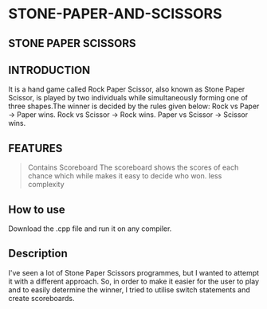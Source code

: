 # STONE-PAPER-AND-SCISSORS
##  STONE   PAPER   SCISSORS
## INTRODUCTION
 It is a hand game called Rock Paper Scissor, also known as Stone Paper Scissor, is played by two individuals while simultaneously forming one of three shapes.The winner is decided by the rules given below:
 Rock vs Paper -> Paper wins.
Rock vs Scissor -> Rock wins.
Paper vs Scissor -> Scissor wins.

## FEATURES
> Contains Scoreboard
The scoreboard shows the scores of each chance which while makes it easy to decide who won.
> less complexity

## How to use
Download the .cpp file and run it on any compiler.

## Description
I've seen a lot of Stone Paper Scissors programmes, but I wanted to attempt it with a different approach. So, in order to make it easier for the user to play and to easily determine the winner, I tried to utilise switch statements and create scoreboards.
